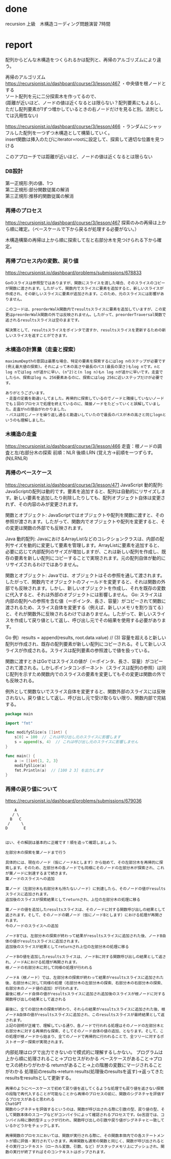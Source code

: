 # done
recursion 上級　木構造コーディング問題演習 7時間
# report

配列からどんな木構造をつくられるかは配列と、再帰のアルゴリズムにより違う。</br>

再帰のアルゴリズム</br>
https://recursionist.io/dashboard/course/3/lesson/467
・中央値を根ノードとする</br>
ソート配列を元に二分探索木を作ってるので、</br>
(距離が近いほど、ノードの値は近くなるとは限らない？配列要素にもよるし、ただし配列要素が1ずつ増かしているときの右ノードだけを見ると別。法則としては汎用性ない)</br>

https://recursionist.io/dashboard/course/3/lesson/466
・ランダムにシャッフルした配列を一つずつ木構造として構築していく。</br>
insert関数は挿入のたびにiterator=rootに設定して、探索して適切な位置を見つける</br>

このアプローチでは距離が近いほど、ノードの値は近くなるとは限らない</br>


### DB設計
第一正規形:列の値、1つ</br>
第二正規形:部分関数従属の解消</br>
第三正規形:推移的関数従属の解消</br>

### 再帰のプロセス
https://recursionist.io/dashboard/course/3/lesson/467
探索のみの再帰は上から順に確定。（ベースケールで下から戻るが処理する必要がない。）</br>

木構造構築の再帰は上から順に探索して左と右部分木を見つけられる下から確定。</br>

### 再帰プロセス内の変数、戻り値
https://recursionist.io/dashboard/problems/submissions/678833
```
Goのスライスは参照型ではありますが、関数にスライスを渡した場合、そのスライスのコピーが関数に渡されます。したがって、関数内でスライスに要素を追加すると、新しいスライスが作成され、その新しいスライスに要素が追加されます。このため、元のスライスには影響がありません。

このコードは、preorderWalk関数内でresultsスライスに要素を追加していますが、この変更はpreorderWalk関数の外では反映されません。したがって、preorderTraversal関数で返されるresultsスライスは空のままです。

解決策として、resultsスライスをポインタで渡すか、resultsスライスを更新するための新しいスライスを返すことができます。
```

### 木構造の計算量（走査と探索）
```
maximumDepthの意図は最悪な場合、特定の要素を探索するにはlog nのステップが必要です(例え最大値の探索)。それによって木の高さや最長のパス(最長の深さ)もlog nです。nとlog nではlog nが遥かに早い、(n^2)と(n log n)もn log nが遥かに早いです。走査でしたらn、探索はlog n。256要素あるのに、探索にはlog 256に近いステップだけが必要です。 
```
```
ありがとうございます。
・走査の定義を勘違いしてました。再帰的に探索しているのでノードと隣接していないノードでも１回のプロセスで処理を終えているのに、隣接ノードをたどっていくと誤解していました。走査がnの理由がわかりました。
・パスは同じノードを繰り返し通ると勘違いしていたので最長のパスが木の高さと同じlognというのも理解しました。
```

### 木構造の走査
https://recursionist.io/dashboard/course/3/lesson/466
走査：根ノードの調査と左/右部分木の探索
前順：NLR
後順:LRN  (覚え方→前順を一つずらす。(N)LRNLR)

### 再帰のベースケース
https://recursionist.io/dashboard/course/3/lesson/471
JavaScript
動的配列: JavaScriptの配列は動的です。要素を追加すると、配列は自動的にリサイズします。新しい要素を追加したり削除したりしても、配列オブジェクト自体は変更されず、その内容のみが変更されます。

関数とオブジェクト: JavaScriptではオブジェクトや配列を関数に渡すと、その参照が渡されます。したがって、関数内でオブジェクトや配列を変更すると、その変更は関数の外部でも反映されます。

Java
動的配列: JavaにおけるArrayListなどのコレクションクラスは、内部の配列サイズを動的に変更して要素を管理します。ArrayListに要素を追加すると、必要に応じて内部配列のサイズが増加しますが、これは新しい配列を作成し、既存の要素を新しい配列にコピーすることで実現されます。元の配列自体が動的にリサイズされるわけではありません。

関数とオブジェクト: Javaでは、オブジェクトはその参照を通して渡されます。したがって、関数内でオブジェクトのフィールドを変更すると、それは関数の外部でも反映されます。しかし、新しいオブジェクトを作成し、それを既存の変数に代入すると、それは外部のオブジェクトには影響しません。
Go: スライスは内部の配列への参照を含む値（＝ポインタ、長さ、容量）がコピーされて関数に渡されるため、スライス自体を変更する（例えば、新しいメモリを割り当てる）と、それが関数外に反映されるわけではありません。したがって、新しいスライスを作成して戻り値として返し、呼び出し元でその結果を使用する必要があります。

Go
例）results = append(results, root.data.value)  // (3)
容量を超えると新しい配列が作成され、既存の配列要素が新しい配列にコピーされる。そして新しいスライスが作成される。スライスは配列要素の参照渡しで値を扱っている。

関数に渡すときはGoではスライスの値が（＝ポインタ、長さ、容量）がコピーされて渡される。しかしポインタコンポーネント（スライスは配列の参照）は同じ配列を示すため関数内でのスライスの要素を変更してもその変更は関数の外でも反映される。

例外として関数ないでスライス自体を変更すると、関数外部のスライスには反映されない。戻り値として返し、呼び出し元で受け取らない限り、関数内部で完結する。

```go
package main

import "fmt"

func modifySlice(s []int) {
    s[0] = 100  // これは呼び出し元のスライスに影響します
    s = append(s, 4)  // これは呼び出し元のスライスに影響しません
}

func main() {
    a := []int{1, 2, 3}
    modifySlice(a)
    fmt.Println(a)  // [100 2 3] を出力します
}

```

### 再帰の戻り値について
https://recursionist.io/dashboard/problems/submissions/679036

```
    A
   / \
  B   C
 /     \
D       E


はい、その解説は基本的に正確です！順を追って確認しましょう。

左部分木の探索を葉ノードまで行う

具体的には、現在のノード（仮にノードAとします）から始めて、その左部分木を再帰的に探索します。そのため、左部分木の各ノードでも同様にそのノードの左部分木が探索され、これが葉ノードに到達するまで続きます。
葉ノードのスライスへの追加

葉ノード（左部分木も右部分木も持たないノード）に到達したら、そのノードの値がresultsスライスに追加されます。
追加後のスライスが探索結果としてreturnされ、上位の左部分木の処理に移る

葉ノードの値を追加したresultsスライスは、そのノードに対する関数呼び出しの結果として返されます。そして、そのノードの親ノード（仮にノードBとします）における処理が再開されます。
今のノードのスライスへの追加

ノードBでは、左部分木の探索が終わって結果がresultsスライスに追加された後、ノードB自体の値がresultsスライスに追加されます。
追加後のスライスが結果としてreturnされ上位の左部分木の処理に移る

ノードBの値を追加したresultsスライスは、ノードBに対する関数呼び出しの結果として返され、ノードAにおける処理が再開されます。
根ノードの右部分木に対して同様の処理が行われる

ノードA（根ノード）では、左部分木の探索が終わって結果がresultsスライスに追加された後、右部分木に対して同様の処理（右部分木の左部分木の探索、右部分木の右部分木の探索、右部分木のノード値の追加）が行われます。
最後に根ノード自体の値がresultsスライスに追加され追加後のスライスが根ノードに対する関数呼び出しの結果として返される

最後に、全ての部分木の探索が終わり、それらの結果がresultsスライスに追加された後、根ノードA自体の値がresultsスライスに追加され、このresultsスライスが最終結果として返されます。
上記の説明が正確で、理解している通り、各ノードで行われる処理はそのノードの左部分木と右部分木に対する再帰的な探索、そしてそのノード自体の値の追加、となります。そして、この処理が根ノードから始まり、全てのノードで再帰的に行われることで、全ツリーに対するポストオーダー探索が実現されます。
```

内部処理はログで出力できないので模式的に理解するしかない。
プログラムは上から順に処理されること→プロセスがわかる
ベースケースがあること→プロセスの終わりがわかる
returnがあること→上の階層の変数にマージされることがわかる
処理前のresults→return results(処理後のresultsを返す)→返ってきたresultsをresultsとして更新する。


```
再帰のようにベースケースで初めて戻り値を返してくるような処理でも戻り値を返さない探索の段階で再代入することが可能なことから再帰のプロセスの前に、関数のシグネチャを評価するプロセスがあると思われる
ChatGPT
関数のシグネチャを評価するというのは、関数が呼び出される際に引数の型、戻り値の型、そして関数本体のスコープなどがコンパイラによって確認されるプロセスです。Go言語では、コンパイル時に静的型チェックが行われ、関数呼び出しの引数や戻り値がシグネチャと一致しているかどうかをチェックします。

再帰関数のプロセスにおいては、関数が実行される際に、その関数本体内での各ステートメントが順に評価・実行されていきます。再帰関数も通常の関数と同じく、関数が呼び出されるとその実行コンテキスト（ローカル変数、引数、など）がスタックメモリ上にプッシュされ、関数の実行が終了すればそのコンテキストはポップされます。
```